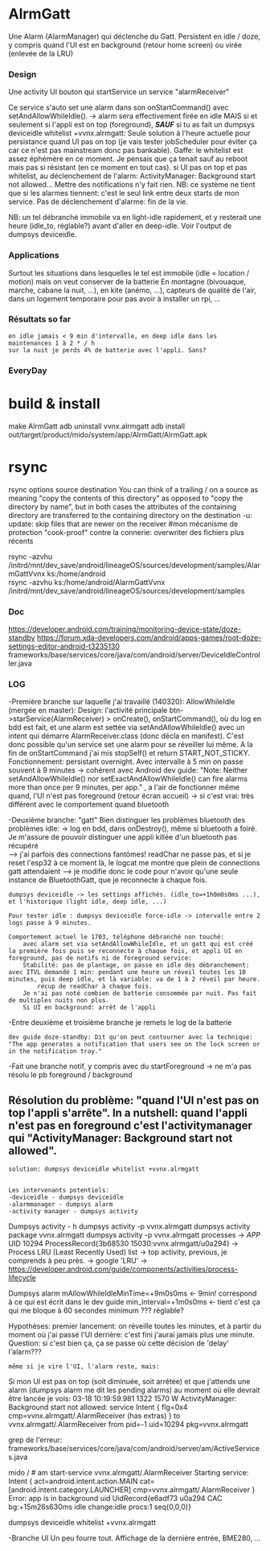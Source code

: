 # AlrmGatt

Une Alarm (AlarmManager) qui déclenche du Gatt. Persistent en idle / doze, y compris quand l'UI est en background (retour home screen) ou virée (enlevée de la LRU)

### Design
Une activity UI bouton qui startService un service "alarmReceiver"

Ce service s'auto set une alarm dans son onStartCommand() avec setAndAllowWhileIdle(). -> alarm sera effectivement firée en idle MAIS si et seulement si l'appli est on top (foreground),
	***SAUF*** si tu as fait un dumpsys deviceidle whitelist +vvnx.alrmgatt: Seule solution à l'heure actuelle pour persistance quand UI pas on top (je vais tester jobScheduler pour éviter ça car
		ce n'est pas mainstream donc pas bankable). Gaffe: le whitelist est assez éphémère en ce moment. Je pensais que ça tenait sauf au reboot mais pas si résistant (en ce moment en tout cas).
	si UI pas on top et pas whitelist, au déclenchement de l'alarm: ActivityManager: Background start not allowed... Mettre des notifications n'y fait rien. 
	NB: ce système ne tient que si les alarmes tiennent: c'est le seul link entre deux starts de mon service. Pas de déclenchement d'alarme: fin de la vie.
	
NB: un tel débranché immobile va en light-idle rapidement, et y resterait une heure (idle_to, réglable?) avant d'aller en deep-idle. Voir l'output de dumpsys deviceidle.


### Applications
Surtout les situations dans lesquelles le tel est immobile (idle = location / motion) mais on veut conserver de la batterie
En montagne (bivouaque, marche, cabane la nuit, ...), en kite (anémo, ...), capteurs de qualité de l'air, dans un logement temporaire pour pas avoir à installer un rpi, ...


### Résultats so far
	en idle jamais < 9 min d'intervalle, en deep idle dans les maintenances 1 à 2 * / h
	sur la nuit je perds 4% de batterie avec l'appli. Sans?

### EveryDay
# build & install

make AlrmGatt
adb uninstall vvnx.alrmgatt
adb install out/target/product/mido/system/app/AlrmGatt/AlrmGatt.apk



# rsync
rsync options source destination
You can think of a trailing / on a source as meaning "copy the contents of this directory" as opposed to "copy the directory by name",
	but in both cases the attributes of the containing directory are transferred to the containing directory on the destination
-u: update: skip files that are newer on the receiver #mon mécanisme de protection "cook-proof" contre la connerie: overwriter des fichiers plus récents

rsync -azvhu /initrd/mnt/dev_save/android/lineageOS/sources/development/samples/AlarmGattVvnx ks:/home/android	
rsync -azvhu ks:/home/android/AlarmGattVvnx /initrd/mnt/dev_save/android/lineageOS/sources/development/samples


### Doc
https://developer.android.com/training/monitoring-device-state/doze-standby
https://forum.xda-developers.com/android/apps-games/root-doze-settings-editor-android-t3235130
frameworks/base/services/core/java/com/android/server/DeviceIdleController.java

### LOG

-Première branche sur laquelle j'ai travaillé (140320): AllowWhileIdle (mergée en master):
	Design: l'activité principale btn->starService(AlarmReceiver) > onCreate(), onStartCommand(), où du log en bdd est fait, et une alarm est settée
		via setAndAllowWhileIdle() avec un intent qui démarre AlarmReceiver.class (donc décla en manifest). 
	C'est donc possible qu'un service set une alarm pour se réveiller lui même. A la fin de onStartCommand j'ai mis stopSelf() et return START_NOT_STICKY.
	Fonctionnement: persistant overnight. 
	Avec intervalle  à 5 min on passe souvent à 9 minutes -> cohérent avec Android dev guide:
		"Note: Neither setAndAllowWhileIdle() nor setExactAndAllowWhileIdle() can fire alarms more than once per 9 minutes, per app."
	, a l'air de fonctionner même quand, l'UI n'est pas foreground (retour écran accueil) -> si c'est vrai: très différent avec le comportement quand bluetooth
	
-Deuxième branche: "gatt" 
	Bien distinguer les problèmes bluetooth des problèmes idle: -> log en bdd, dans onDestroy(), même si bluetooth a foiré.
	Je m'assure de pouvoir distinguer une appli killée d'un bluetooth pas récupéré 	
		--> j'ai parfois des connections fantômes! readChar ne passe pas, et si je reset l'esp32 à ce moment là, le logcat me montre que plein de connections gatt attendaient
		--> je modifie donc le code pour n'avoir qu'une seule instance de BluetoothGatt, que je reconnecte à chaque fois.

	
	dumpsys deviceidle -> les settings affichés. (idle_to=+1h0m0s0ms ...), et l'historique (light idle, deep idle, ...)

	Pour tester idle : dumpsys deviceidle force-idle -> intervalle entre 2 logs passe à 9 minutes.

	Comportement actuel le 1703, téléphone débranché non touché: 
		avec alarm set via setAndAllowWhileIdle, et un gatt qui est créé la première fois puis se reconnecte à chaque fois, et appli UI en foreground, pas de notifs ni de foreground service:
		Stabilité: pas de plantage, on passe en idle dès débranchement: avec ITVL demandé 1 min: pendant une heure un réveil toutes les 10 minutes, puis deep idle, et là variable: va de 1 à 2 réveil par heure.
			récup de readChar à chaque fois.
		Je n'ai pas noté combien de batterie consommée par nuit. Pas fait de multiples nuits non plus.
		Si UI en background: arrêt de l'appli
		
-Entre deuxième et troisième branche je remets le log de la batterie

	dev guide doze-standby: Dit qu'on peut contourner avec la technique: "The app generates a notification that users see on the lock screen or in the notification tray." 		

-Fait une branche notif, y compris avec du startForeground	->  ne m'a pas résolu le pb foreground / background

## Résolution du problème: "quand l'UI n'est pas on top l'appli s'arrête". In a nutshell: quand l'appli n'est pas en foreground c'est l'activitymanager qui "ActivityManager: Background start not allowed".
	solution: dumpsys deviceidle whitelist +vvnx.alrmgatt
	
	
	Les intervenants potentiels:
	-deviceidle	- dumpsys deviceidle
	-alarmmanager - dumpsys alarm
	-activity manager - dumpsys activity
	
Dumpsys activity - h
	dumpsys activity -p vvnx.alrmgatt
	dumpsys activity package vvnx.alrmgatt
	dumpsys activity -p vvnx.alrmgatt processes
		->  *APP* UID 10294 ProcessRecord{3b68530 15030:vvnx.alrmgatt/u0a294}
		->  Process LRU (Least Recently Used) list -> top activity, previous, je comprends à peu près.
		-> 	google 'LRU' -> https://developer.android.com/guide/components/activities/process-lifecycle
	
Dumpsys alarm
	mAllowWhileIdleMinTime=+9m0s0ms <- 9min! correspond à ce qui est écrit dans le dev guide
	min_interval=+1m0s0ms <- tient c'est ça qui me bloque à 60 secondes minimum ??? réglable?
	
Hypothèses:
	premier lancement: on réveille toutes les minutes, et à partir du moment où j'ai passé l'UI derrière: c'est fini j'aurai jamais plus une minute. 
		Question: si c'est bien ça, ça se passe où cette décision de 'delay' l'alarm???
		
	même si je vire l'UI, l'alarm reste, mais:

Si mon UI est pas on top (soit diminuée, soit arrêtée) et que j'attends une alarm (dumpsys alarm me dit les pending alarms) au moment où elle devrait être lancée je vois:
03-18 10:19:59.981  1322  1570 W ActivityManager: Background start not allowed: service Intent { flg=0x4 cmp=vvnx.alrmgatt/.AlarmReceiver (has extras) } to vvnx.alrmgatt/.AlarmReceiver from pid=-1 uid=10294 pkg=vvnx.alrmgatt

grep de l'erreur:
frameworks/base/services/core/java/com/android/server/am/ActiveServices.java

mido / # am start-service vvnx.alrmgatt/.AlarmReceiver
Starting service: Intent { act=android.intent.action.MAIN cat=[android.intent.category.LAUNCHER] cmp=vvnx.alrmgatt/.AlarmReceiver }
Error: app is in background uid UidRecord{e6adf73 u0a294 CAC  bg:+15m26s630ms idle change:idle procs:1 seq(0,0,0)}

dumpsys deviceidle whitelist +vvnx.alrmgatt

-Branche UI
	Un peu fourre tout. Affichage de la dernière entrée, BME280, ...

